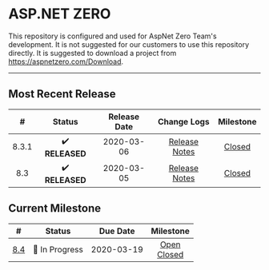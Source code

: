 # ASP.NET ZERO

This repository is configured and used for AspNet Zero Team's development. 
It is not suggested for our customers to use this repository directly. It is suggested to download a project from https://aspnetzero.com/Download.

____________

## Most Recent Release

|  #   |     Status     |  Release Date  |                         Change Logs                          |                          Milestone                           |
| :--: | :------------: | :--------: | :----------------------------------------------------------: | :----------------------------------------------------------: |
| 8.3.1 | ✔️ **RELEASED** | 2020-03-06 | [Release Notes](https://docs.aspnetzero.com/en/common/latest/Change-Logs) | [Closed](https://github.com/aspnetzero/aspnet-zero-core/milestone/67?closed=1) |
| 8.3 | ✔️ **RELEASED** | 2020-03-05 | [Release Notes](https://docs.aspnetzero.com/en/common/latest/Change-Logs) | [Closed](https://github.com/aspnetzero/aspnet-zero-core/milestone/63?closed=1) |

## Current Milestone
|  #   |    Status     | Due Date |                          Milestone                           |
| :--: | :-----------: | :------: | :----------------------------------------------------------: |
| [8.4](https://github.com/aspnetzero/aspnet-zero-core/issues/2931)  | 🚧 In Progress |2020-03-19| [Open](https://github.com/aspnetzero/aspnet-zero-core/milestone/64)<br>[Closed](https://github.com/aspnetzero/aspnet-zero-core/milestone/64?closed=1) |

